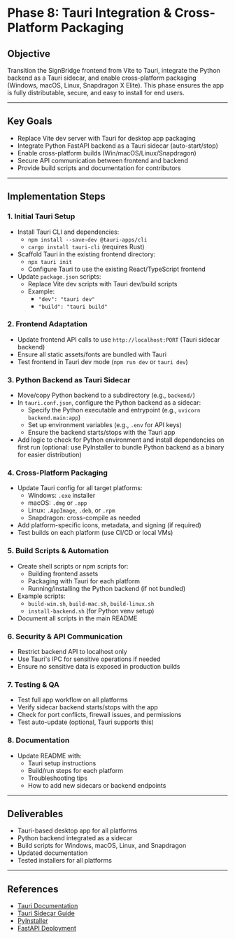 # Phase 8: Tauri Integration & Cross-Platform Packaging

## Objective
Transition the SignBridge frontend from Vite to Tauri, integrate the Python backend as a Tauri sidecar, and enable cross-platform packaging (Windows, macOS, Linux, Snapdragon X Elite). This phase ensures the app is fully distributable, secure, and easy to install for end users.

---

## Key Goals
- Replace Vite dev server with Tauri for desktop app packaging
- Integrate Python FastAPI backend as a Tauri sidecar (auto-start/stop)
- Enable cross-platform builds (Win/macOS/Linux/Snapdragon)
- Secure API communication between frontend and backend
- Provide build scripts and documentation for contributors

---

## Implementation Steps

### 1. **Initial Tauri Setup**
- Install Tauri CLI and dependencies:
  - `npm install --save-dev @tauri-apps/cli`
  - `cargo install tauri-cli` (requires Rust)
- Scaffold Tauri in the existing frontend directory:
  - `npx tauri init`
  - Configure Tauri to use the existing React/TypeScript frontend
- Update `package.json` scripts:
  - Replace Vite dev scripts with Tauri dev/build scripts
  - Example:
    - `"dev": "tauri dev"`
    - `"build": "tauri build"`

### 2. **Frontend Adaptation**
- Update frontend API calls to use `http://localhost:PORT` (Tauri sidecar backend)
- Ensure all static assets/fonts are bundled with Tauri
- Test frontend in Tauri dev mode (`npm run dev` or `tauri dev`)

### 3. **Python Backend as Tauri Sidecar**
- Move/copy Python backend to a subdirectory (e.g., `backend/`)
- In `tauri.conf.json`, configure the Python backend as a sidecar:
  - Specify the Python executable and entrypoint (e.g., `uvicorn backend.main:app`)
  - Set up environment variables (e.g., `.env` for API keys)
  - Ensure the backend starts/stops with the Tauri app
- Add logic to check for Python environment and install dependencies on first run (optional: use PyInstaller to bundle Python backend as a binary for easier distribution)

### 4. **Cross-Platform Packaging**
- Update Tauri config for all target platforms:
  - Windows: `.exe` installer
  - macOS: `.dmg` or `.app`
  - Linux: `.AppImage`, `.deb`, or `.rpm`
  - Snapdragon: cross-compile as needed
- Add platform-specific icons, metadata, and signing (if required)
- Test builds on each platform (use CI/CD or local VMs)

### 5. **Build Scripts & Automation**
- Create shell scripts or npm scripts for:
  - Building frontend assets
  - Packaging with Tauri for each platform
  - Running/installing the Python backend (if not bundled)
- Example scripts:
  - `build-win.sh`, `build-mac.sh`, `build-linux.sh`
  - `install-backend.sh` (for Python venv setup)
- Document all scripts in the main README

### 6. **Security & API Communication**
- Restrict backend API to localhost only
- Use Tauri's IPC for sensitive operations if needed
- Ensure no sensitive data is exposed in production builds

### 7. **Testing & QA**
- Test full app workflow on all platforms
- Verify sidecar backend starts/stops with the app
- Check for port conflicts, firewall issues, and permissions
- Test auto-update (optional, Tauri supports this)

### 8. **Documentation**
- Update README with:
  - Tauri setup instructions
  - Build/run steps for each platform
  - Troubleshooting tips
  - How to add new sidecars or backend endpoints

---

## Deliverables
- Tauri-based desktop app for all platforms
- Python backend integrated as a sidecar
- Build scripts for Windows, macOS, Linux, and Snapdragon
- Updated documentation
- Tested installers for all platforms

---

## References
- [Tauri Documentation](https://tauri.app/v1/guides/)
- [Tauri Sidecar Guide](https://tauri.app/v1/guides/advanced/sidecar/)
- [PyInstaller](https://pyinstaller.org/)
- [FastAPI Deployment](https://fastapi.tiangolo.com/deployment/) 